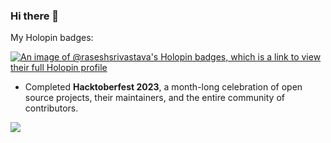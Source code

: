### Hi there 👋

My Holopin badges:

[![An image of @raseshsrivastava's Holopin badges, which is a link to view their full Holopin profile](https://holopin.me/raseshsrivastava)](https://holopin.io/@raseshsrivastava)

- Completed **Hacktoberfest 2023**, a month-long celebration of open source projects, their maintainers, and the entire community of contributors.

![](https://komarev.com/ghpvc/?username=Rasesh-Srivastava&color=blueviolet)
<!--
**Rasesh-Srivastava/Rasesh-Srivastava** is a ✨ _special_ ✨ repository because its `README.md` (this file) appears on your GitHub profile.

Here are some ideas to get you started:

- 🔭 I’m currently working on ...
- 🌱 I’m currently learning ...
- 👯 I’m looking to collaborate on ...
- 🤔 I’m looking for help with ...
- 💬 Ask me about ...
- 📫 How to reach me: ...
- 😄 Pronouns: ...
- ⚡ Fun fact: ...
-->
